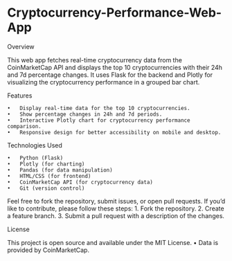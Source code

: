 # Cryptocurrency-Performance-Web-App
Overview

This web app fetches real-time cryptocurrency data from the CoinMarketCap API and displays the top 10 cryptocurrencies with their 24h and 7d percentage changes. It uses Flask for the backend and Plotly for visualizing the cryptocurrency performance in a grouped bar chart.

Features

	•	Display real-time data for the top 10 cryptocurrencies.
	•	Show percentage changes in 24h and 7d periods.
	•	Interactive Plotly chart for cryptocurrency performance comparison.
	•	Responsive design for better accessibility on mobile and desktop.

Technologies Used

	•	Python (Flask)
	•	Plotly (for charting)
	•	Pandas (for data manipulation)
	•	HTML/CSS (for frontend)
	•	CoinMarketCap API (for cryptocurrency data)
	•	Git (version control)
Feel free to fork the repository, submit issues, or open pull requests. If you’d like to contribute, please follow these steps:
	1.	Fork the repository.
	2.	Create a feature branch.
	3.	Submit a pull request with a description of the changes.

License

This project is open source and available under the MIT License.
	•	Data is provided by CoinMarketCap.
